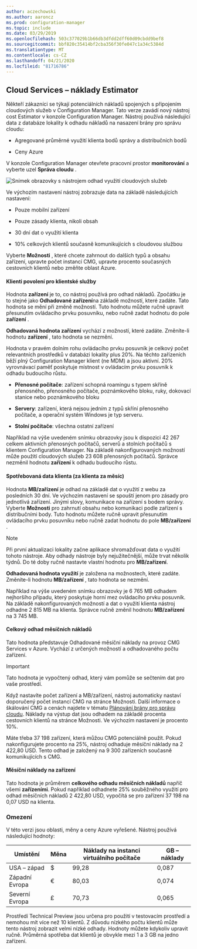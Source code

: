 ```yaml
---
author: aczechowski
ms.author: aaroncz
ms.prod: configuration-manager
ms.topic: include
ms.date: 03/29/2019
ms.openlocfilehash: 503c377029b1b66db3dfdd2dff60d09cbdd9bef8
ms.sourcegitcommit: bbf820c35414bf2cba356f30fe047c1a34c5384d
ms.translationtype: MT
ms.contentlocale: cs-CZ
ms.lasthandoff: 04/21/2020
ms.locfileid: "81716786"
---
```

## <a name="cloud-services-cost-estimator"></a><a name="bkmk_cmg"></a>Cloud Services – náklady Estimator

<!--3555774-->

Někteří zákazníci se týkají potenciálních nákladů spojených s připojením cloudových služeb v Configuration Manager. Tato verze zavádí nový nástroj cost Estimator v konzole Configuration Manager. Nástroj používá následující data z databáze lokality k odhadu nákladů na nasazení brány pro správu cloudu:  

- Agregované průměrné využití klienta bodů správy a distribučních bodů  

- Ceny Azure  

V konzole Configuration Manager otevřete pracovní prostor **monitorování** a vyberte uzel **Správa cloudu** .  

![Snímek obrazovky s nástrojem odhad využití cloudových služeb](../../media/3555774-cmg-cost-estimator.png)

Ve výchozím nastavení nástroj zobrazuje data na základě následujících nastavení:  

- Pouze mobilní zařízení  

- Pouze zásady klienta, nikoli obsah  

- 30 dní dat o využití klienta  

- 10% celkových klientů současně komunikujících s cloudovou službou  

Vyberte **Možnosti** , které chcete zahrnout do dalších typů a obsahu zařízení, upravte počet instancí CMG, upravte procento současných cestovních klientů nebo změňte oblast Azure.

#### <a name="clients-enabled-for-client-services"></a>Klienti povolení pro klientské služby

Hodnota **zařízení** je to, co nástroj používá pro odhad nákladů. Zpočátku je to stejné jako **Odhadované zařízení**na základě možností, které zadáte. Tato hodnota se mění při změně možností. Tuto hodnotu můžete ručně upravit přesunutím ovládacího prvku posuvníku, nebo ručně zadat hodnotu do pole **zařízení** .

**Odhadovaná hodnota zařízení** vychází z možností, které zadáte. Změníte-li hodnotu **zařízení** , tato hodnota se nezmění.

Hodnota v pravém dolním rohu ovládacího prvku posuvník je celkový počet relevantních prostředků v databázi lokality plus 20%. Na těchto zařízeních běží plný Configuration Manager klient (ne MDM) a jsou aktivní. 20% vyrovnávací paměť poskytuje místnost v ovládacím prvku posuvník k odhadu budoucího růstu.

- **Přenosné počítače**: zařízení schopná roamingu s typem skříně přenosného, přenosného počítače, poznámkového bloku, ruky, dokovací stanice nebo poznámkového bloku  

- **Servery**: zařízení, která nejsou jedním z typů skříní přenosného počítače, a operační systém Windows je typ serveru.  

- **Stolní počítače**: všechna ostatní zařízení  

Například na výše uvedeném snímku obrazovky jsou k dispozici 42 267 celkem aktivních přenosných počítačů, serverů a stolních počítačů s klientem Configuration Manager. Na základě nakonfigurovaných možností může použití cloudových služeb 23 608 přenosných počítačů. Správce nezměnil hodnotu **zařízení** k odhadu budoucího růstu.

#### <a name="client-data-consumption-per-clientmonth"></a>Spotřebovaná data klienta (za klienta za měsíc)

Hodnota **MB/zařízení** je odhad na základě dat o využití z webu za posledních 30 dní. Ve výchozím nastavení se spouští jenom pro zásady pro jednotlivá zařízení. Jinými slovy, komunikace na zařízení s bodem správy. Vyberte **Možnosti** pro zahrnutí obsahu nebo komunikaci podle zařízení s distribučními body. Tuto hodnotu můžete ručně upravit přesunutím ovládacího prvku posuvníku nebo ručně zadat hodnotu do pole **MB/zařízení** .

> [!Note]  
> Při první aktualizaci lokality začne aplikace shromažďovat data o využití tohoto nástroje. Aby odhady nástroje byly nejužitečnější, může trvat několik týdnů. Do té doby ručně nastavte vlastní hodnotu pro **MB/zařízení**.  

**Odhadovaná hodnota využití** je založena na možnostech, které zadáte. Změníte-li hodnotu **MB/zařízení** , tato hodnota se nezmění.

<!-- The value at the bottom far right of the slider control is the total amount of data usage for all applicable resources. It defaults to 5,000 MB. When you include content, the tool increases this value to include the estimated amount of content. -->

Například na výše uvedeném snímku obrazovky je 6 765 MB odhadem nejhoršího případu, který poskytuje horní mez ovládacího prvku posuvník. Na základě nakonfigurovaných možností a dat o využití klienta nástroj odhadne 2 815 MB na klienta. Správce ručně změnil hodnotu **MB/zařízení** na 3 745 MB.

#### <a name="total-monthly-cost-estimate"></a>Celkový odhad měsíčních nákladů

Tato hodnota představuje Odhadované měsíční náklady na provoz CMG Services v Azure. Vychází z určených možností a odhadovaného počtu zařízení.

> [!Important]  
> Tato hodnota je vypočtený odhad, který vám pomůže se sečtením dat pro vaše prostředí.  

Když nastavíte počet zařízení a MB/zařízení, nástroj automaticky nastaví doporučený počet instancí CMG na stránce Možnosti. Další informace o škálování CMG a cenách najdete v tématu [Plánování brány pro správu cloudu](../../../../clients/manage/cmg/plan-cloud-management-gateway.md#cost). Náklady na výstup dat jsou odhadem na základě procenta cestovních klientů na stránce Možnosti. Ve výchozím nastavení je procento 10%.

Máte třeba 37 198 zařízení, která můžou CMG potenciálně použít. Pokud nakonfigurujete procento na 25%, nástroj odhaduje měsíční náklady na 2 422,80 USD. Tento odhad je založený na 9 300 zařízeních současně komunikujících s CMG.

#### <a name="monthly-cost-per-device"></a>Měsíční náklady na zařízení

Tato hodnota je průměrem **celkového odhadu měsíčních nákladů** napříč všemi **zařízeními**. Pokud například odhadnete 25% souběžného využití pro odhad měsíčních nákladů 2 422,80 USD, vypočítá se pro zařízení 37 198 na 0,07 USD na klienta.


### <a name="limitations"></a>Omezení

V této verzi jsou oblasti, měny a ceny Azure vyřešené. Nástroj používá následující hodnoty:

|Umístění | Měna | Náklady na instanci virtuálního počítače | GB – náklady |
|---------|---------|---------|---------|
| USA – západ | $ | 99,28 | 0,087 |
| Západní Evropa | € | 80,03 | 0,074 |
| Severní Evropa | £ | 70,73 | 0,065 |

Prostředí Technical Preview jsou určena pro použití v testovacím prostředí a nemohou mít více než 10 klientů. Z důvodu nízkého počtu klientů může tento nástroj zobrazit velmi nízké odhady. Hodnoty můžete kdykoliv upravit ručně. Průměrná spotřeba dat klientů je obvykle mezi 1 a 3 GB na jedno zařízení.
